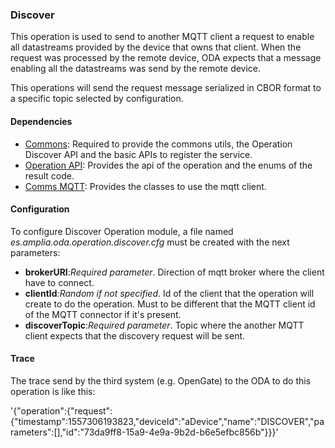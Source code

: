 ### Discover

This operation is used to send to another MQTT client a request to enable all datastreams provided by the device that
owns that client. When the request was processed by the remote device, ODA expects that a message enabling all the datastreams
was send by the remote device.

This operations will send the request message serialized in CBOR format to a specific topic selected by configuration.

#### Dependencies

* [Commons](../../infrastructure/core.md): Required to provide the commons utils, the Operation Discover API and the basic APIs to register the service.
* [Operation API](README.md): Provides the api of the operation and the enums of the result code.
* [Comms MQTT](../../infrastructure/comms.md#MQTT): Provides the classes to use the mqtt client.

#### Configuration

 To configure Discover Operation module, a file named _es.amplia.oda.operation.discover.cfg_ must be created with the next parameters:
* __brokerURI__:*Required parameter*. Direction of mqtt broker where the client have to connect.
* __clientId__:*Random if not specified*. Id of the client that the operation will create to do the operation. Must to be different
that the MQTT client id of the MQTT connector if it's present.
* __discoverTopic__:*Required parameter*. Topic where the another MQTT client expects that the discovery request will be sent.

#### Trace

The trace send by the third system (e.g. OpenGate) to the ODA to do this operation is like this:

'{"operation":{"request":{"timestamp":1557306193823,"deviceId":"aDevice","name":"DISCOVER","parameters":[],"id":"73da9ff8-15a9-4e9a-9b2d-b6e5efbc856b"}}}'